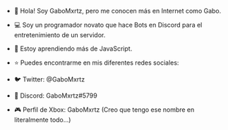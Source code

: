 - 👋 Hola! Soy GaboMxrtz, pero me conocen más en Internet como Gabo.
- 💻 Soy un programador novato que hace Bots en Discord para el entretenimiento de un servidor.
- 🚀 Estoy aprendiendo más de JavaScript.

- ⭐ Puedes encontrarme en mis diferentes redes sociales:
- 🐦 Twitter: @GaboMxrtz
- 🔩 Discord: GaboMxrtz#5799
- 🎮 Perfil de Xbox: GaboMxrtz
(Creo que tengo ese nombre en literalmente todo...)

<!---
Busco amigos, xd.--->
